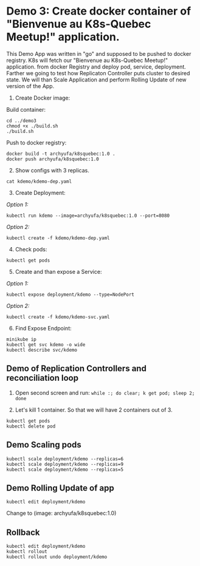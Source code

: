 # Demo 3: Create docker container of "Bienvenue au K8s-Quebec Meetup!" application.
This Demo App was written in "go" and supposed to be pushed to docker registry.
K8s will fetch our "Bienvenue au K8s-Quebec Meetup!" application. from docker Registry
and deploy pod, service, deployment. Farther we going to test how Replicaton
Controller puts cluster to desired state. We will than Scale Application and
perform Rolling Update of new version of the App.

1. Create Docker image:

 Build container:

```
cd ../demo3
chmod +x ./build.sh
./build.sh
```

 Push to docker registry:

```
docker build -t archyufa/k8squebec:1.0 .
docker push archyufa/k8squebec:1.0
```

2. Show configs with 3 replicas.

 `cat kdemo/kdemo-dep.yaml`

3. Create Deployment:

 *Option 1:*

 `kubectl run kdemo --image=archyufa/k8squebec:1.0 --port=8080`

 *Option 2:*

 `kubectl create -f kdemo/kdemo-dep.yaml`

4. Check pods:

 `kubectl get pods`

5. Create and than expose a Service:

 *Option 1:*

 `kubectl expose deployment/kdemo --type=NodePort`

 *Option 2:*

 `kubectl create -f kdemo/kdemo-svc.yaml`

6. Find Expose Endpoint:

```
minikube ip
kubectl get svc kdemo -o wide
kubectl describe svc/kdemo
```

## Demo of Replication Controllers and reconciliation loop

1. Open second screen and run:
`while :; do clear; k get pod; sleep 2; done`

2. Let's kill 1 container. So that we will have 2 containers out of 3.

```
kubectl get pods
kubectl delete pod
```

## Demo Scaling pods

```
kubectl scale deployment/kdemo --replicas=6
kubectl scale deployment/kdemo --replicas=9
kubectl scale deployment/kdemo --replicas=5
```

## Demo Rolling Update of app

`kubectl edit deployment/kdemo`

Change to (image: archyufa/k8squebec:1.0)

## Rollback

```
kubectl edit deployment/kdemo
kubectl rollout
kubectl rollout undo deployment/kdemo
```
